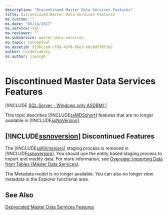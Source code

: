 ```yaml
---
description: "Discontinued Master Data Services Features"
title: Discontinued Master Data Services Features
ms.custom: ""
ms.date: "03/14/2017"
ms.service: sql
ms.reviewer: ""
ms.subservice: master-data-services
ms.topic: conceptual
ms.assetid: 3236cce0-cfd9-43f8-8be3-e8c8dff8f162
author: CordeliaGrey
ms.author: jiwang6
---
```

# Discontinued Master Data Services Features

[!INCLUDE [SQL Server - Windows only ASDBMI  ](../includes/applies-to-version/sql-windows-only-asdbmi.md)]

  This topic describes [!INCLUDE[ssMDSshort](../includes/ssmdsshort-md.md)] features that are no longer available in [!INCLUDE[ssNoVersion](../includes/ssnoversion-md.md)].  
  
## [!INCLUDE[ssnoversion](../includes/ssnoversion-md.md)] Discontinued Features  
 The [!INCLUDE[ssKilimanjaro](../includes/sskilimanjaro-md.md)] staging process is removed in [!INCLUDE[ssnoversion](../includes/ssnoversion-md.md)]. You should use the entity based staging process to import and modify data. For more information, see [Overview: Importing Data from Tables &#40;Master Data Services&#41;](../master-data-services/overview-importing-data-from-tables-master-data-services.md).  
  
 The Metadata model is no longer available. You can also no longer view metadata in the Explorer functional area.  
  
## See Also  
 [Deprecated Master Data Services Features](../master-data-services/deprecated-master-data-services-features.md)  
  
  
